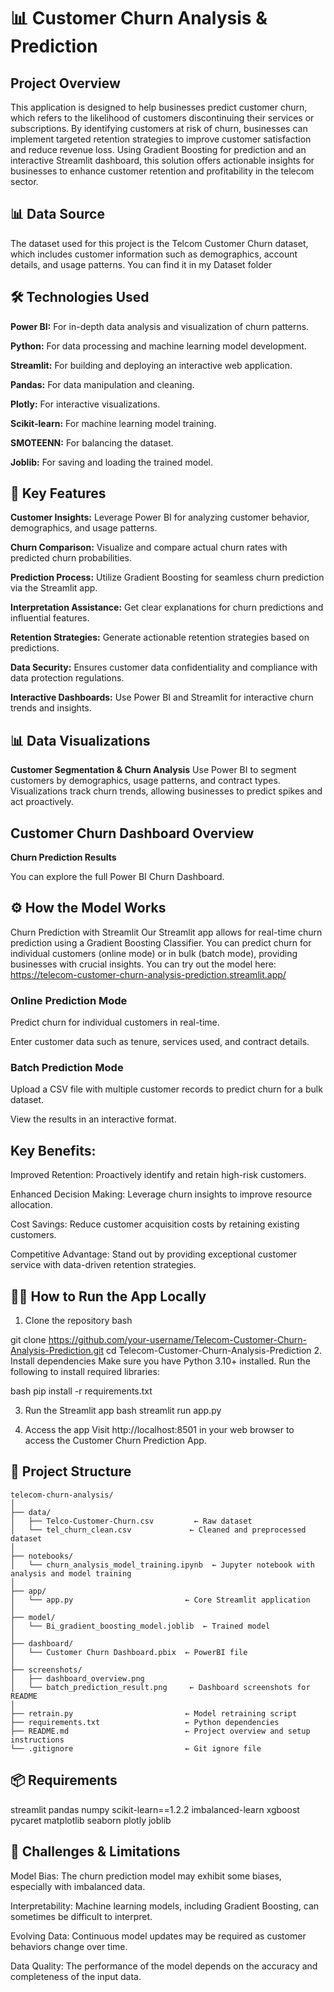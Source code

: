 # 📊 Customer Churn Analysis & Prediction
## Project Overview
This application is designed to help businesses predict customer churn, which refers to the likelihood of customers discontinuing their services or subscriptions. By identifying customers at risk of churn, businesses can implement targeted retention strategies to improve customer satisfaction and reduce revenue loss. Using Gradient Boosting for prediction and an interactive Streamlit dashboard, this solution offers actionable insights for businesses to enhance customer retention and profitability in the telecom sector.

## 📊 Data Source
The dataset used for this project is the Telcom Customer Churn dataset, which includes customer information such as demographics, account details, and usage patterns.
You can find it in my Dataset folder


## 🛠️ Technologies Used
**Power BI:** For in-depth data analysis and visualization of churn patterns.

**Python:** For data processing and machine learning model development.

**Streamlit:** For building and deploying an interactive web application.

**Pandas:** For data manipulation and cleaning.

**Plotly:** For interactive visualizations.

**Scikit-learn:** For machine learning model training.

**SMOTEENN:** For balancing the dataset.

**Joblib:** For saving and loading the trained model.

## 🧩 Key Features
**Customer Insights:** Leverage Power BI for analyzing customer behavior, demographics, and usage patterns.

**Churn Comparison:** Visualize and compare actual churn rates with predicted churn probabilities.

**Prediction Process:** Utilize Gradient Boosting for seamless churn prediction via the Streamlit app.

**Interpretation Assistance:** Get clear explanations for churn predictions and influential features.

**Retention Strategies:** Generate actionable retention strategies based on predictions.

**Data Security:** Ensures customer data confidentiality and compliance with data protection regulations.

**Interactive Dashboards:** Use Power BI and Streamlit for interactive churn trends and insights.

## 📊 Data Visualizations
**Customer Segmentation & Churn Analysis**
Use Power BI to segment customers by demographics, usage patterns, and contract types. Visualizations track churn trends, allowing businesses to predict spikes and act proactively.

## Customer Churn Dashboard Overview

**Churn Prediction Results**

You can explore the full Power BI Churn Dashboard.

## ⚙️ How the Model Works
Churn Prediction with Streamlit
Our Streamlit app allows for real-time churn prediction using a Gradient Boosting Classifier. You can predict churn for individual customers (online mode) or in bulk (batch mode), providing businesses with crucial insights.
You can try out the model here: https://telecom-customer-churn-analysis-prediction.streamlit.app/

### Online Prediction Mode

Predict churn for individual customers in real-time.

Enter customer data such as tenure, services used, and contract details.

### Batch Prediction Mode

Upload a CSV file with multiple customer records to predict churn for a bulk dataset.

View the results in an interactive format.

## Key Benefits:

Improved Retention: Proactively identify and retain high-risk customers.

Enhanced Decision Making: Leverage churn insights to improve resource allocation.

Cost Savings: Reduce customer acquisition costs by retaining existing customers.

Competitive Advantage: Stand out by providing exceptional customer service with data-driven retention strategies.

## 🧑‍💻 How to Run the App Locally
1. Clone the repository
bash

git clone https://github.com/your-username/Telecom-Customer-Churn-Analysis-Prediction.git
cd Telecom-Customer-Churn-Analysis-Prediction
2. Install dependencies
Make sure you have Python 3.10+ installed. Run the following to install required libraries:

bash
pip install -r requirements.txt

3. Run the Streamlit app
bash
streamlit run app.py

5. Access the app
Visit http://localhost:8501 in your web browser to access the Customer Churn Prediction App.

## 📁 Project Structure

```plaintext
telecom-churn-analysis/
│
├── data/
│   ├── Telco-Customer-Churn.csv         ← Raw dataset
│   └── tel_churn_clean.csv             ← Cleaned and preprocessed dataset
│
├── notebooks/
│   └── churn_analysis_model_training.ipynb  ← Jupyter notebook with analysis and model training
│
├── app/
│   └── app.py                         ← Core Streamlit application
│
├── model/
│   └── Bi_gradient_boosting_model.joblib  ← Trained model
│
├── dashboard/
│   └── Customer Churn Dashboard.pbix  ← PowerBI file
│
├── screenshots/
│   ├── dashboard_overview.png
│   └── batch_prediction_result.png     ← Dashboard screenshots for README
│
├── retrain.py                         ← Model retraining script
├── requirements.txt                   ← Python dependencies
├── README.md                          ← Project overview and setup instructions
└── .gitignore                         ← Git ignore file
```

## 📦 Requirements

streamlit
pandas
numpy
scikit-learn==1.2.2
imbalanced-learn
xgboost
pycaret
matplotlib
seaborn
plotly
joblib

## 🔧 Challenges & Limitations
Model Bias: The churn prediction model may exhibit some biases, especially with imbalanced data.

Interpretability: Machine learning models, including Gradient Boosting, can sometimes be difficult to interpret.

Evolving Data: Continuous model updates may be required as customer behaviors change over time.

Data Quality: The performance of the model depends on the accuracy and completeness of the input data.
